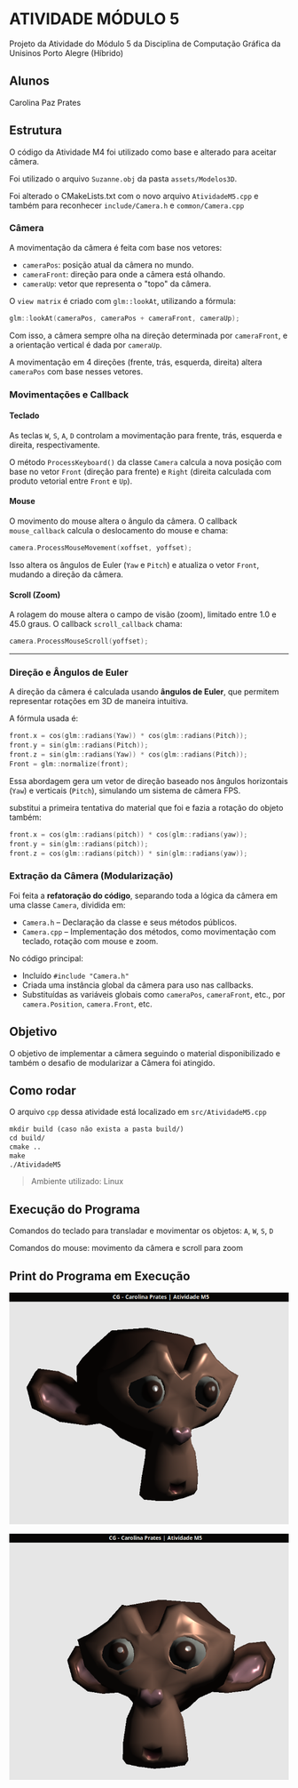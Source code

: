 # ATIVIDADE MÓDULO 5
Projeto da Atividade do Módulo 5 da Disciplina de Computação Gráfica da Unisinos Porto Alegre (Híbrido)

## Alunos 
Carolina Paz Prates

## Estrutura
O código da Atividade M4 foi utilizado como base e alterado para aceitar câmera.

Foi utilizado o arquivo `Suzanne.obj` da pasta `assets/Modelos3D`.

Foi alterado o CMakeLists.txt com o novo arquivo `AtividadeM5.cpp` e também para reconhecer `include/Camera.h` e `common/Camera.cpp`

### Câmera

A movimentação da câmera é feita com base nos vetores:

- `cameraPos`: posição atual da câmera no mundo.
- `cameraFront`: direção para onde a câmera está olhando.
- `cameraUp`: vetor que representa o "topo" da câmera.

O `view matrix` é criado com `glm::lookAt`, utilizando a fórmula:
```cpp
glm::lookAt(cameraPos, cameraPos + cameraFront, cameraUp);
```
Com isso, a câmera sempre olha na direção determinada por `cameraFront`, e a orientação vertical é dada por `cameraUp`.

A movimentação em 4 direções (frente, trás, esquerda, direita) altera `cameraPos` com base nesses vetores.

### Movimentações e Callback

#### Teclado

As teclas `W`, `S`, `A`, `D` controlam a movimentação para frente, trás, esquerda e direita, respectivamente.

O método `ProcessKeyboard()` da classe `Camera` calcula a nova posição com base no vetor `Front` (direção para frente) e `Right` (direita calculada com produto vetorial entre `Front` e `Up`).

#### Mouse

O movimento do mouse altera o ângulo da câmera. O callback `mouse_callback` calcula o deslocamento do mouse e chama:

```cpp
camera.ProcessMouseMovement(xoffset, yoffset);
```

Isso altera os ângulos de Euler (`Yaw` e `Pitch`) e atualiza o vetor `Front`, mudando a direção da câmera.

#### Scroll (Zoom)

A rolagem do mouse altera o campo de visão (zoom), limitado entre 1.0 e 45.0 graus. O callback `scroll_callback` chama:

```cpp
camera.ProcessMouseScroll(yoffset);
```

---

### Direção e Ângulos de Euler

A direção da câmera é calculada usando **ângulos de Euler**, que permitem representar rotações em 3D de maneira intuitiva.

A fórmula usada é:

```cpp
front.x = cos(glm::radians(Yaw)) * cos(glm::radians(Pitch));
front.y = sin(glm::radians(Pitch));
front.z = sin(glm::radians(Yaw)) * cos(glm::radians(Pitch));
Front = glm::normalize(front);
```

Essa abordagem gera um vetor de direção baseado nos ângulos horizontais (`Yaw`) e verticais (`Pitch`), simulando um sistema de câmera FPS.

substitui a primeira tentativa do material que foi e fazia a rotação do objeto também:
```cpp
front.x = cos(glm::radians(pitch)) * cos(glm::radians(yaw));
front.y = sin(glm::radians(pitch));
front.z = cos(glm::radians(pitch)) * sin(glm::radians(yaw));
```
### Extração da Câmera (Modularização)

Foi feita a **refatoração do código**, separando toda a lógica da câmera em uma classe `Camera`, dividida em:

- `Camera.h` – Declaração da classe e seus métodos públicos.
- `Camera.cpp` – Implementação dos métodos, como movimentação com teclado, rotação com mouse e zoom.

No código principal:

- Incluído `#include "Camera.h"`
- Criada uma instância global da câmera para uso nas callbacks.
- Substituídas as variáveis globais como `cameraPos`, `cameraFront`, etc., por `camera.Position`, `camera.Front`, etc.

## Objetivo

O objetivo de implementar a câmera seguindo o material disponibilizado e também o desafio de modularizar a Câmera foi atingido.

## Como rodar

O arquivo `cpp` dessa atividade está localizado em `src/AtividadeM5.cpp`

```
mkdir build (caso não exista a pasta build/)
cd build/
cmake .. 
make 
./AtividadeM5
```

> Ambiente utilizado: Linux

## Execução do Programa

Comandos do teclado para transladar e movimentar os objetos: `A`, `W`, `S`, `D`

Comandos do mouse: movimento da câmera e scroll para zoom

## Print do Programa em Execução

![Camera1](https://github.com/cpprates/ProjetosCG/blob/main/src/AtividadeM5/images/AtividadeM5-1.png?raw=true)

![Camera2](https://github.com/cpprates/ProjetosCG/blob/main/src/AtividadeM5/images/AtividadeM5-2.png?raw=true)